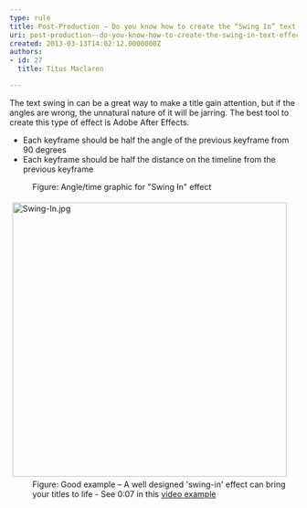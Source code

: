 ```yaml
---
type: rule
title: Post-Production – Do you know how to create the “Swing In” text effect?
uri: post-production--do-you-know-how-to-create-the-swing-in-text-effect
created: 2013-03-13T14:02:12.0000000Z
authors:
- id: 27
  title: Titus Maclaren

---
```




<span class='intro'> <p>The text swing in can be a great way to make a title gain attention, but if the angles are wrong, the unnatural nature of it will be jarring. The best tool to create this type of effect is Adobe After Effects.</p><ul><li>Each keyframe should be half the angle of the previous keyframe from 90 degrees</li><li>Each keyframe should be half the distance on the timeline from the previous keyframe</li></ul> </span>

<dl class="image"><dt>
      <img src="/DesignandPresentation/RulesToBetterVideoRecording/PublishingImages/swing-in-effect.jpg" alt="" />
   </dt><dd>Figure&#58; Angle/time graphic for &quot;Swing In&quot; effect</dd></dl><dl class="goodImage"><dt> 
      <img src="/DesignandPresentation/RulesToBetterVideoRecording/PublishingImages/Swing-In.jpg" alt="Swing-In.jpg" style="margin&#58;5px;width&#58;480px;" /> 
      <br> 
   </dt><dd>Figure&#58; Good example – A well designed 'swing-in' effect can bring your titles to life - See 0&#58;07 in this 
      <a href="http&#58;//youtu.be/0ugMkda9IBw?t=7s">video example</a></dd></dl>


